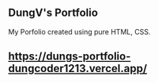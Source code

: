 ## DungV's Portfolio
My Porfolio created using pure HTML, CSS.

## https://dungs-portfolio-dungcoder1213.vercel.app/
